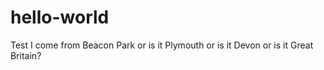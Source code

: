 # hello-world
Test
I come from Beacon Park or is it Plymouth or is it Devon or is it Great Britain?
